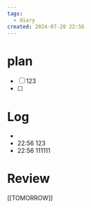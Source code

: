 ```yaml
---
tags:
  - diary
created: 2024-07-28 22:56
---
```



# plan
- [ ] 123
- [ ] 

 
 
 


# Log
-  
- 22:56 123
- 22:56 111111

# Review


[[TOMORROW]]